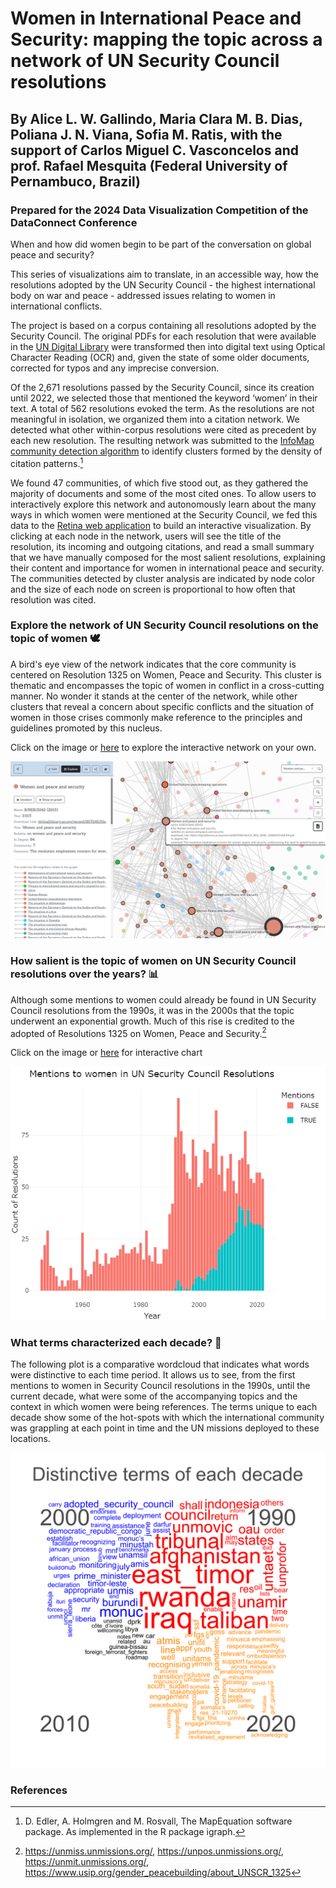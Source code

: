 # Women in International Peace and Security: mapping the topic across a network of UN Security Council resolutions
## By Alice L. W. Gallindo, Maria Clara M. B. Dias, Poliana J. N. Viana, Sofia M. Ratis, with the support of Carlos Miguel C. Vasconcelos and prof. Rafael Mesquita (Federal University of Pernambuco, Brazil)
### Prepared for the 2024 Data Visualization Competition of the DataConnect Conference

When and how did women begin to be part of the conversation on global peace and security?

This series of visualizations aim to translate, in an accessible way, how the resolutions adopted by the UN Security Council - the highest international body on war and peace - addressed issues relating to women in international conflicts.  

The project is based on a corpus containing all resolutions adopted by the Security Council. The original PDFs for each resolution that were available in the [UN Digital Library](https://digitallibrary.un.org/) were transformed then into digital text using Optical Character Reading (OCR) and, given the state of some older documents, corrected for typos and any imprecise conversion. 

Of the 2,671 resolutions passed by the Security Council, since its creation until 2022, we selected those that mentioned the keyword ‘women’ in their text. A total of 562 resolutions evoked the term. As the resolutions are not meaningful in isolation, we organized them into a citation network. We detected what other within-corpus resolutions were cited as precedent by each new resolution. The resulting network was submitted to the [InfoMap community detection algorithm](https://www.mapequation.org/) to identify clusters formed by the density of citation patterns.[^1] 

We found 47 communities, of which five stood out, as they gathered the majority of documents and some of the most cited ones. To allow users to interactively explore this network and autonomously learn about the many ways in which women were mentioned at the Security Council, we fed this data to the [Retina web application](https://ouestware.gitlab.io/retina/1.0.0-beta.1/#/) to build an interactive visualization. By clicking at each node in the network, users will see the title of the resolution, its incoming and outgoing citations, and read a small summary that we have manually composed for the most salient resolutions, explaining their content and importance for women in international peace and security. The communities detected by cluster analysis are indicated by node color and the size of each node on screen is proportional to how often that resolution was cited.



### Explore the network of UN Security Council resolutions on the topic of women :dove:

A bird's eye view of the network indicates that the core community is centered on Resolution 1325 on Women, Peace and Security. This cluster is thematic and encompasses the topic of women in conflict in a cross-cutting manner. No wonder it stands at the center of the network, while other clusters that reveal a concern about specific conflicts and the situation of women in those crises commonly make reference to the principles and guidelines promoted by this nucleus.

Click on the image or [here](https://ouestware.gitlab.io/retina/1.0.0-beta.1/#/graph/?url=https%3A%2F%2Fraw.githubusercontent.com%2Fplugrafico%2Fdataviz24_sc%2Fmain%2Fstatic%2Fgc.graphml&n=n49&sa=i-n&ca=cu-s&fa[]=n&fa[]=y-n&fa[]=t&fa[]=s&fa[]=ce&st[]=n&st[]=t&st[]=s&st[]=d&st[]=i-n&st[]=ce&er=0.566&lt=0.392&ls=15&le=15) to explore the interactive network on your own.

![figure graph](/static/graph.png)




### How salient is the topic of women on UN Security Council resolutions over the years? :bar_chart:

Although some mentions to women could already be found in UN Security Council resolutions from the 1990s, it was in the 2000s that the topic underwent an exponential growth. Much of this rise is credited to the adopted of Resolutions 1325 on Women, Peace and Security.[^2]

Click on the image or [here](https://rpubs.com/rafaelmesquita/dataviz24_sc_fig1) for interactive chart

[![figure plotly](static/fig_plotly.png)](https://rpubs.com/rafaelmesquita/dataviz24_sc_fig1)




### What terms characterized each decade? :speech_balloon:
The following plot is a comparative wordcloud that indicates what words were distinctive to each time period. It allows us to see, from the first mentions to women in Security Council resolutions in the 1990s, until the current decade, what were some of the accompanying topics and the context in which women were being references. The terms unique to each decade show some of the hot-spots with which the international community was grappling at each point in time and the UN missions deployed to these locations.

![comparison wordcloud static](/static/fig2.png)


### References
[^1]: D. Edler, A. Holmgren and M. Rosvall, The MapEquation software package. As implemented in the R package igraph.
[^2]: https://unmiss.unmissions.org/, https://unpos.unmissions.org/, https://unmit.unmissions.org/, https://www.usip.org/gender_peacebuilding/about_UNSCR_1325
